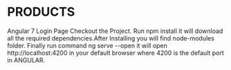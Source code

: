 # PRODUCTS
Angular 7 Login Page 
Checkout the Project. 
Run npm install it will download all the required dependencies.After Installing you will find node-modules folder.
Finally run command ng serve --open it will open http://localhost:4200 in your default browser where 4200 is the default port in ANGULAR.

